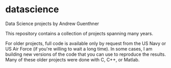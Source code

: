 # datascience
Data Science projects by Andrew Guenthner

This repository contains a collection of
projects spanning many years.

For older projects, full code is available
only by request from the US Navy or US Air
Force (if you're willing to wait a long 
time).  In some cases, I am building new
versions of the code that you can use to
reproduce the results.  Many of these
older projects were done with C, C++,
or Matlab.  